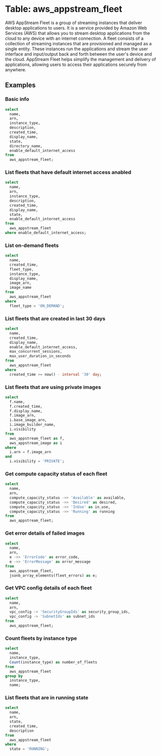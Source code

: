 # Table: aws_appstream_fleet

AWS AppStream Fleet is a group of streaming instances that deliver desktop applications to users. It is a service provided by Amazon Web Services (AWS) that allows you to stream desktop applications from the cloud to any device with an internet connection. A fleet consists of a collection of streaming instances that are provisioned and managed as a single entity. These instances run the applications and stream the user interface and input/output back and forth between the user's device and the cloud. AppStream Fleet helps simplify the management and delivery of applications, allowing users to access their applications securely from anywhere.

## Examples

### Basic info

```sql
select
  name,
  arn,
  instance_type,
  description,
  created_time,
  display_name,
  state,
  directory_name,
  enable_default_internet_access
from
  aws_appstream_fleet;
```

### List fleets that have default internet access anabled

```sql
select
  name,
  arn,
  instance_type,
  description,
  created_time,
  display_name,
  state,
  enable_default_internet_access
from
  aws_appstream_fleet
where enable_default_internet_access;
```

### List on-demand fleets

```sql
select
  name,
  created_time,
  fleet_type,
  instance_type,
  display_name,
  image_arn,
  image_name
from
  aws_appstream_fleet
where
  fleet_type = 'ON_DEMAND';
```

### List fleets that are created in last 30 days

```sql
select
  name,
  created_time,
  display_name,
  enable_default_internet_access,
  max_concurrent_sessions,
  max_user_duration_in_seconds
from
  aws_appstream_fleet
where
  created_time >= now() - interval '30' day;
```

### List fleets that are using private images

```sql
select
  f.name,
  f.created_time,
  f.display_name,
  f.image_arn,
  i.base_image_arn,
  i.image_builder_name,
  i.visibility
from
  aws_appstream_fleet as f,
  aws_appstream_image as i
where
  i.arn = f.image_arn
and
  i.visibility = 'PRIVATE';
```

### Get compute capacity status of each fleet

```sql
select
  name,
  arn,
  compute_capacity_status ->> 'Available' as available,
  compute_capacity_status ->> 'Desired' as desired,
  compute_capacity_status ->> 'InUse' as in_use,
  compute_capacity_status ->> 'Running' as running
from
  aws_appstream_fleet;
```

### Get error details of failed images

```sql
select
  name,
  arn,
  e ->> 'ErrorCode' as error_code,
  e ->> 'ErrorMessage' as error_message
from
  aws_appstream_fleet,
  jsonb_array_elements(fleet_errors) as e;
```

### Get VPC config details of each fleet

```sql
select
  name,
  arn,
  vpc_config -> 'SecurityGroupIds' as security_group_ids,
  vpc_config -> 'SubnetIds' as subnet_ids
from
  aws_appstream_fleet;
```

### Count fleets by instance type

```sql
select
  name,
  instance_type,
  Count(instance_type) as number_of_fleets
from
  aws_appstream_fleet
group by
  instance_type,
  name;
```

### List fleets that are in running state

```sql
select
  name,
  arn,
  state,
  created_time,
  description
from
  aws_appstream_fleet
where
  state = 'RUNNING';
```